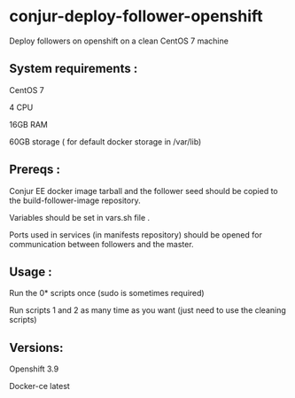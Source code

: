 # conjur-deploy-follower-openshift
Deploy followers on openshift on a clean CentOS 7 machine

## System requirements : 
CentOS 7

4 CPU

16GB RAM

60GB storage ( for default docker storage in /var/lib)

## Prereqs :
Conjur EE docker image tarball and the follower seed should be copied to the build-follower-image repository.

Variables should be set in vars.sh file .

Ports used in services (in manifests repository) should be opened for communication between followers and the master.

## Usage : 
Run the 0* scripts once (sudo is sometimes required)

Run scripts 1 and 2 as many time as you want (just need to use the cleaning scripts)

## Versions: 
Openshift 3.9

Docker-ce latest
